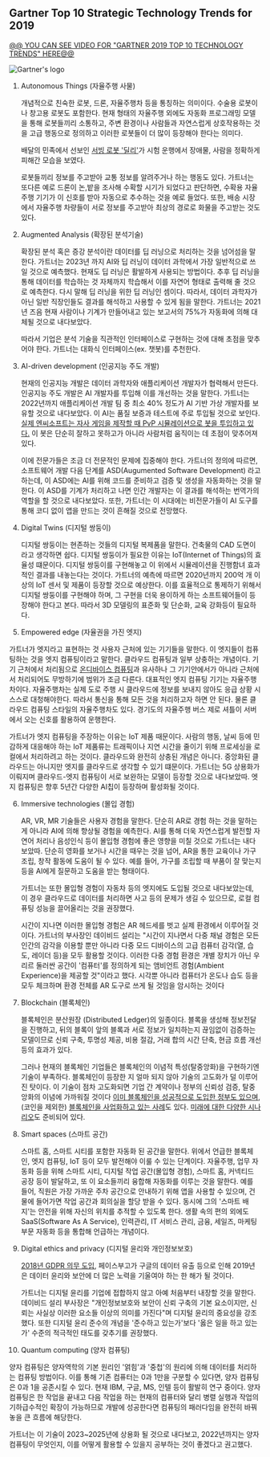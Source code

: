 ## **Gartner Top 10 Strategic Technology Trends for 2019**

[@@ YOU CAN SEE VIDEO FOR "GARTNER 2019 TOP 10 TECHNOLOGY TRENDS" HERE@@](https://www.youtube.com/watch?v=nRTRyfIDp4k)

![Gartner's logo](https://2a09a7cckyu1ah6b11o5h4j1-wpengine.netdna-ssl.com/uk/wp-content/uploads/sites/2/2016/11/gartner.png)


 1. Autonomous Things (자율주행 사물)

	개념적으로 친숙한 로봇, 드론, 자율주행차 등을 통칭하는 의미이다. 수술용 로봇이나 창고용 로봇도 포함한다. 현재 형태의 자율주행 외에도 자동화 프로그래밍 모델을 통해 로봇들끼리 소통하고, 주변 환경이나 사람들과 자연스럽게 상호작용하는 것을 고급 행동으로 정의하고 이러한 로봇들이 더 많이 등장해야 한다는 의미다. 

	배달의 민족에서 선보인 [서빙 로봇 '딜리'](https://byline.network/2018/08/20-23/)가 시험 운행에서 장애물, 사람을 정확하게 피해간 모습을 보였다.

	로봇들끼리 정보를 주고받아 교통 정보를 알려주거나 하는 행동도 있다. 가트너는 또다른 예로 드론이 논,밭을 조사해 수확할 시기가 되었다고 판단하면, 수확용 자율주행 기기가 이 신호를 받아 자동으로 추수하는 것을 예로 들었다. 또한, 배송 시장에서 자율주행 차량들이 서로 정보를 주고받아 최상의 경로로 화물을 주고받는 것도 있다.

 2. Augmented Analysis (확장된 분석기술)

	확장된 분석 혹은 증강 분석이란 데이터를 딥 러닝으로 처리하는 것을 넘어섬을 말한다. 가트너는 2023년 까지 AI와 딥 러닝이 데이터 과학에서 가장 일반적으로 쓰일 것으로 예측했다. 현재도 딥 러닝은 활발하게 사용되는 방법이다. 추후 딥 러닝을 통해 데이터를 학습하는 것 자체까지 학습해서 이를 자연어 형태로 출력해 줄 것으로 예측한다. 다시 말해 딥 러닝을 위한 딥 러닝인 셈이다. 따라서, 데이터 과학자가 아닌 일반 직장인들도 결과를 해석하고 사용할 수 있게 됨을 말한다. 가트너는 2021년 즈음 현재 사람이나 기계가 만들어내고 있는 보고서의 75%가 자동화에 의해 대체될 것으로 내다보았다. 

	따라서 기업은 분석 기술을 직관적인 인터페이스로 구현하는 것에 대해 초점을 맞추어야 한다. 가트너는 대화식 인터페이스(ex. 챗봇)를 추천한다.

 3. AI-driven development (인공지능 주도 개발)

	현재의 인공지능 개발은 데이터 과학자와 애플리케이션 개발자가 협력해서 만든다. 인공지능 주도 개발은 AI 개발자를 투입해 이를 개선하는 것을 말한다. 가트너는 2022년까지 애플리케이션 개발 팀 중 최소 40% 정도가 AI 기반 가상 개발자를 보유할 것으로 내다보았다. 이 AI는 품질 보증과 테스트에 주로 투입될 것으로 보인다. [실제 엔씨소프트는 자사 게임을 제작할 때 PvP 시뮬레이션으로 봇을 투입하고 있다.](https://byline.network/2018/03/15-7/) 이 봇은 단순히 잘하고 못하고가 아니라 사람처럼 움직이는 데 초점이 맞추어져 있다.

	이에 전문가들은 조금 더 전문적인 문제에 집중해야 한다. 가트너의 정의에 따르면, 소프트웨어 개발 다음 단계를 ASD(Augumented Software Development) 라고 하는데, 이 ASD에는 AI를 위해 코드를 준비하고 검증 및 생성을 자동화하는 것을 말한다. 이 ASD를 기계가 처리하고 나면 인간 개발자는 이 결과를 해석하는 번역가의 역할을 할 것으로 내다보았다. 또한, 가트너는 이 시대에는 비전문가들이 AI 도구를 통해 코디 없이 앱을 만드는 것이 흔해질 것으로 전망했다.

 4. Digital Twins (디지털 쌍둥이)

	디지털 쌍둥이는 현존하는 것들의 디지털 복제품을 말한다. 건축물의 CAD 도면이라고 생각하면 쉽다. 디지털 쌍둥이가 필요한 이유는 IoT(Internet of Things)의 효율성 떄문이다. 디지털 쌍둥이를 구현해놓고 이 위에서 시뮬레이션을 진행함녀 효과적인 결과를 내놓는다는 것이다. 가트너의 예측에 따르면 2020년까지 200억 개 이상의 IoT 센서 및 제품이 등장할 것으로 예상한다. 이를 효율적으로 통제하기 위해서 디지털 쌍둥이를 구현해야 하며, 그 구현을 더욱 용이하게 하는 소프트웨어들이 등장해야 한다고 본다. 따라서 3D 모델링의 표준화 및 단순화, 교육 강화등이 필요하다. 


 5.  Empowered edge (자율권을 가진 엣지)

가트너가 엣지라고 표현하는 것 사용자 근처에 있는 기기들을 말한다. 이 엣지들이 컴퓨팅하는 것을 엣지 컴퓨팅이라고 말한다. 클라우드 컴퓨팅과 일부 상충하는 개념이다. 기기 근처에서 처리됨으로 [온디바이스 컴퓨팅](https://byline.network/2018/09/14-28/)과 유사하나 그 기기안에서가 아니라 근처에서 처리되어도 무방하기에 범위가 조금 다른다. 대표적인 엣지 컴퓨팅 기기는 자율주행차이다. 자율주행차는 실제 도로 주행 시 클라우드에 정보를 보내지 않아도 응급 상황 시 스스로 대청해야한다. 따라서 통신을 통해 모든 것을 처리하고자 하면 안 된다. 물론 클라우드 컴퓨팅 스타일의 자율주행차도 있다. 경기도의 자율주행 버스 제로 셔틀이 서버에서 오는 신호를 활용하여 운행한다.

가트너가 엣지 컴퓨팅을 주장하는 이유는 IoT 제품 때문이다. 사람의 행동, 날씨 등에 민감하게 대응해야 하는 IoT 제품류는 트래픽이나 지연 시간을 줄이기 위해 프로세싱을 로컬에서 처리하려고 하는 것이다. 클라우드와 완전히 상충된 개념은 아니다. 중앙화된 클라우드는 아니지만 엣지를 클라우드로 생각할 수 있기 떄문이다. 가트너는 5G 상용화가 이뤄지며 클라우드-엣지 컴퓨팅이 서로 보완하는 모델이 등장할 것으로 내다보았따. 엣지 컴퓨팅은 향후 5년간 다양한 AI칩이 등장하며 활성화될 것이다.

 6. Immersive technologies (몰입 경험)

	AR, VR, MR 기술들은 사용자 경험을 말한다. 단순히 AR로 경험 하는 것을 말하는 게 아니라 AI에 	의해 향상될 경험을 예측한다. AI를 통해 더욱 자연스럽게 발전할 자연어 처리나 음성인식 등이 몰입형 경험에 좋은 영향을 미칠 것으로 가트너는 내다보았따. 단순히 영화를 보거나 시간을 때우는 것을 넘어, AR을 통한 교육이나 가구 조립, 창작 활동에 도움이 될 수 있다. 예를 들어, 가구를 조립할 때 부품이 잘 맞는지 등을 AI에게 질문하고 도움을 받는 형태이다. 

	가트너는 또한 몰입형 경험이 자동차 등의 엣지에도 도입될 것으로 내다보았는데, 이 경우 클라우드로 데이터를 처리하면 사고 등의 문제가 생길 수 있으므로, 로컬 컴퓨팅 성능을 끌어올리는 것을 권장했다.

	시간이 지나면 이러한 몰입형 경험은 AR 헤드세를 벗고 실제 환경에서 이루어질 것이다. 가트너의 부사장인 데이비드 설리는 "시간이 지나면서 다중 채널 경험은 모든 인간의 감각을 이용할 뿐만 아니라 다중 모드 디바이스의 고급 컴퓨터 감각(열, 습도, 레이더 등)을 모두 활용할 것이다. 이러한 다중 경험 환경은 개별 장치가 아닌 우리르 둘러싼 공간이 '컴퓨터'를 정의하게 되는 앰비언트 경험(Ambient Experience)을 제공할 것"이라고 했다. 시각뿐 아니라 컴퓨터가 온도나 습도 등을 모두 체크하며 환경 전체를 AR 도구로 쓰게 될 것임을 암시하는 것이다

 7. Blockchain (블록체인)

	블록체인은 분산원장 (Distributed Ledger)의 일종이다. 블록을 생성해 정보전달을 진행하고, 뒤의 블록이 앞의 블록과 서로 정보가 일치하는지 끊임없이 검증하는 모델이므로 신뢰 구축, 투명성 제공, 비용 절감, 거래 합의 시간 단축, 현금 흐름 개선 등의 효과가 있다.

	그러나 현재의 블록체인 기업들은 블록체인의 이념적 특성(탈중앙화)을 구현하기엔 기술이 부족하다. 블록체인이 등장한 지 얼마 되지 않아 기술의 고도화가 덜 이루어진 탓이다. 이 기술이 점차 고도화되면 기업 간 계약이나 정부의 신뢰성 검증, 탈중앙화의 이념에 가까워질 것이다 [이미 블록체인을 성공적으로 도입한 정부도 있으며](https://byline.network/2018/10/10-41/), (코인을 제외한) [블록체인을 사업화하고 있는 사례](https://byline.network/2018/01/1-991/)도 있다. [미래에 대한 다양한 시나리오](https://byline.network/2018/04/02-2/)도 준비되어 있다.

 8. Smart spaces (스마트 공간)

	스마트 홈, 스마트 시티를 포함한 자동화 된 공간을 말한다. 위에서 언급한 블록체인, 엣지 컴퓨팅, IoT 등이 모두 발전해야 이룰 수 있는 단계이다. 자율주행, 업무 자동화 등을 위해 스마트 시티, 디지털 작업 공간(몰입형 경험), 스마트 홈, 커넥티드 공장 등이 발달하고, 또 이 요소들끼리 융합해 자동화를 이루는 것을 말한다. 예를 들어, 직원은 가장 가까운 주차 공간으로 안내하기 위해 앱을 사용할 수 있으며, 건물에 들어가면 작업 공간과 회의실을 할당 받을 수 있다. 동시에 그의 '스마트 배지'는 안전을 위해 자신의 위치를 추적할 수 있도록 한다. 생활 속의 편의 외에도 SaaS(Software As A Service), 인력관리, IT 서비스 관리, 금융, 세일즈, 마케팅 부문 자동화 등을 통합해 언급하는 개념이다.

 9. Digital ethics and privacy (디지털 윤리와 개인정보보호)

	[2018년 GDPR 의무 도입](https://byline.network/2018/05/25-18/), 페이스부고가 구글의 데이터 유출 등으로 인해 2019년은 데이터 윤리와 보안에 더 많은 노력을 기울여야 하는 한 해가 될 것이다.

	가트너는 디지털 윤리를 기업에 접합하지 않고 아예 처음부터 내장할 것을 말한다. 데이비드 설리 부사장은 "개인정보보호와 보안이 신뢰 구축의 기본 요소이지만, 신뢰는 사실상 이러한 요소들 이상의 의미를 가진다"며 디지털 윤리의 중요성을 강조했다. 또한 디지털 윤리 준수의 개념을 '준수하고 있는가'보다 '옳은 일을 하고 있는가' 수준의 적극적인 태도를 갖추기를 권장했다.

 10. Quantum computing  (양자 컴퓨팅)

양자 컴퓨팅은 양자역학의 기본 원리인 '얽힘'과 '중첩'의 원리에 의해 데이터를 처리하는 컴퓨팅 방법이다. 이를 통해 기존 컴퓨터는 0과 1만을 구분할 수 있다면, 양자 컴퓨팅은 0과 1을 공존시킬 수 있다. 현재 IBM, 구글, MS, 인텔 등이 활발히 연구 중이다. 양자컴퓨팅은 한 작업을 끝내고 다음 작업을 하는 현재의 컴퓨터와 달리 병렬 실행과 작업의 기하급수적인 확장이 가능하므로 개발에 성공한다면 컴퓨팅의 패러다임을 완전히 바꿔놓을 큰 흐름에 해당한다.

가트너는 이 기술이 2023~2025년에 상용화 될 것으로 내다보고, 2022년까지는 양자컴퓨팅이 무엇인지, 이를 어떻게 활용할 수 있을지 공부하는 것이 좋겠다고 권고했다.
